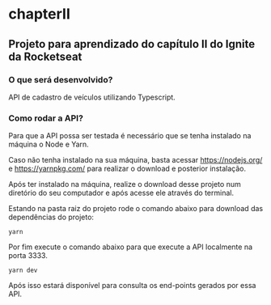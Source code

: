 # chapterII

## Projeto para aprendizado do capítulo II do Ignite da Rocketseat

### O que será desenvolvido?
API de cadastro de veículos utilizando Typescript.

### Como rodar a API?
Para que a API possa ser testada é necessário que se tenha instalado na máquina o Node e Yarn.

Caso não tenha instalado na sua máquina, basta acessar https://nodejs.org/ e https://yarnpkg.com/ para realizar o download e posterior instalação.

Após ter instalado na máquina, realize o download desse projeto num diretório do seu computador e após acesse ele através do terminal.

Estando na pasta raiz do projeto rode o comando abaixo para download das dependências do projeto:

    yarn
    
Por fim execute o comando abaixo para que execute a API localmente na porta 3333.

    yarn dev

Após isso estará disponível para consulta os end-points gerados por essa API.
